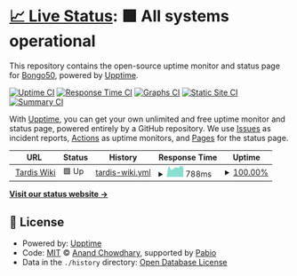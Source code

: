 # [📈 Live Status](https://status.tardis.wiki): <!--live status--> **🟩 All systems operational**

This repository contains the open-source uptime monitor and status page for [Bongo50](https://status.tardis.wiki), powered by [Upptime](https://github.com/upptime/upptime).

[![Uptime CI](https://github.com/Bongo50/tardis-uptime/workflows/Uptime%20CI/badge.svg)](https://github.com/Bongo50/tardis-uptime/actions?query=workflow%3A%22Uptime+CI%22)
[![Response Time CI](https://github.com/Bongo50/tardis-uptime/workflows/Response%20Time%20CI/badge.svg)](https://github.com/Bongo50/tardis-uptime/actions?query=workflow%3A%22Response+Time+CI%22)
[![Graphs CI](https://github.com/Bongo50/tardis-uptime/workflows/Graphs%20CI/badge.svg)](https://github.com/Bongo50/tardis-uptime/actions?query=workflow%3A%22Graphs+CI%22)
[![Static Site CI](https://github.com/Bongo50/tardis-uptime/workflows/Static%20Site%20CI/badge.svg)](https://github.com/Bongo50/tardis-uptime/actions?query=workflow%3A%22Static+Site+CI%22)
[![Summary CI](https://github.com/Bongo50/tardis-uptime/workflows/Summary%20CI/badge.svg)](https://github.com/Bongo50/tardis-uptime/actions?query=workflow%3A%22Summary+CI%22)

With [Upptime](https://upptime.js.org), you can get your own unlimited and free uptime monitor and status page, powered entirely by a GitHub repository. We use [Issues](https://github.com/Bongo50/tardis-uptime/issues) as incident reports, [Actions](https://github.com/Bongo50/tardis-uptime/actions) as uptime monitors, and [Pages](https://status.tardis.wiki) for the status page.

<!--start: status pages-->
<!-- This summary is generated by Upptime (https://github.com/upptime/upptime) -->
<!-- Do not edit this manually, your changes will be overwritten -->
<!-- prettier-ignore -->
| URL | Status | History | Response Time | Uptime |
| --- | ------ | ------- | ------------- | ------ |
| <img alt="" src="https://icons.duckduckgo.com/ip3/tardis.wiki.ico" height="13"> [Tardis Wiki](https://tardis.wiki/wiki/) | 🟩 Up | [tardis-wiki.yml](https://github.com/Bongo50/tardis-uptime/commits/HEAD/history/tardis-wiki.yml) | <details><summary><img alt="Response time graph" src="./graphs/tardis-wiki/response-time-week.png" height="20"> 788ms</summary><br><a href="https://status.tardis.wiki/history/tardis-wiki"><img alt="Response time 1139" src="https://img.shields.io/endpoint?url=https%3A%2F%2Fraw.githubusercontent.com%2FBongo50%2Ftardis-uptime%2FHEAD%2Fapi%2Ftardis-wiki%2Fresponse-time.json"></a><br><a href="https://status.tardis.wiki/history/tardis-wiki"><img alt="24-hour response time 679" src="https://img.shields.io/endpoint?url=https%3A%2F%2Fraw.githubusercontent.com%2FBongo50%2Ftardis-uptime%2FHEAD%2Fapi%2Ftardis-wiki%2Fresponse-time-day.json"></a><br><a href="https://status.tardis.wiki/history/tardis-wiki"><img alt="7-day response time 788" src="https://img.shields.io/endpoint?url=https%3A%2F%2Fraw.githubusercontent.com%2FBongo50%2Ftardis-uptime%2FHEAD%2Fapi%2Ftardis-wiki%2Fresponse-time-week.json"></a><br><a href="https://status.tardis.wiki/history/tardis-wiki"><img alt="30-day response time 1294" src="https://img.shields.io/endpoint?url=https%3A%2F%2Fraw.githubusercontent.com%2FBongo50%2Ftardis-uptime%2FHEAD%2Fapi%2Ftardis-wiki%2Fresponse-time-month.json"></a><br><a href="https://status.tardis.wiki/history/tardis-wiki"><img alt="1-year response time 1139" src="https://img.shields.io/endpoint?url=https%3A%2F%2Fraw.githubusercontent.com%2FBongo50%2Ftardis-uptime%2FHEAD%2Fapi%2Ftardis-wiki%2Fresponse-time-year.json"></a></details> | <details><summary><a href="https://status.tardis.wiki/history/tardis-wiki">100.00%</a></summary><a href="https://status.tardis.wiki/history/tardis-wiki"><img alt="All-time uptime 99.22%" src="https://img.shields.io/endpoint?url=https%3A%2F%2Fraw.githubusercontent.com%2FBongo50%2Ftardis-uptime%2FHEAD%2Fapi%2Ftardis-wiki%2Fuptime.json"></a><br><a href="https://status.tardis.wiki/history/tardis-wiki"><img alt="24-hour uptime 100.00%" src="https://img.shields.io/endpoint?url=https%3A%2F%2Fraw.githubusercontent.com%2FBongo50%2Ftardis-uptime%2FHEAD%2Fapi%2Ftardis-wiki%2Fuptime-day.json"></a><br><a href="https://status.tardis.wiki/history/tardis-wiki"><img alt="7-day uptime 100.00%" src="https://img.shields.io/endpoint?url=https%3A%2F%2Fraw.githubusercontent.com%2FBongo50%2Ftardis-uptime%2FHEAD%2Fapi%2Ftardis-wiki%2Fuptime-week.json"></a><br><a href="https://status.tardis.wiki/history/tardis-wiki"><img alt="30-day uptime 99.16%" src="https://img.shields.io/endpoint?url=https%3A%2F%2Fraw.githubusercontent.com%2FBongo50%2Ftardis-uptime%2FHEAD%2Fapi%2Ftardis-wiki%2Fuptime-month.json"></a><br><a href="https://status.tardis.wiki/history/tardis-wiki"><img alt="1-year uptime 99.22%" src="https://img.shields.io/endpoint?url=https%3A%2F%2Fraw.githubusercontent.com%2FBongo50%2Ftardis-uptime%2FHEAD%2Fapi%2Ftardis-wiki%2Fuptime-year.json"></a></details>

<!--end: status pages-->

[**Visit our status website →**](https://status.tardis.wiki)

## 📄 License

- Powered by: [Upptime](https://github.com/upptime/upptime)
- Code: [MIT](./LICENSE) © [Anand Chowdhary](https://anandchowdhary.com), supported by [Pabio](https://pabio.com)
- Data in the `./history` directory: [Open Database License](https://opendatacommons.org/licenses/odbl/1-0/)
